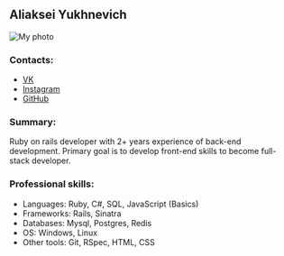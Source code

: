 ## Aliaksei Yukhnevich
![My photo](https://avatars0.githubusercontent.com/u/15032447?s=460&v=4)
### Contacts:
* [VK](https://vk.com/alexey_yukhnevich)
* [Instagram](https://www.instagram.com/yukhnevich_alexey)
* [GitHub](https://github.com/alexey-yukhnevich)
### Summary:
Ruby on rails developer with 2+ years experience of back-end development. Primary goal is to develop front-end skills to become full-stack developer.
### Professional skills:
* Languages: Ruby, C#, SQL, JavaScript (Basics)
* Frameworks: Rails, Sinatra
* Databases: Mysql, Postgres, Redis
* OS: Windows, Linux
* Other tools: Git, RSpec, HTML, CSS

